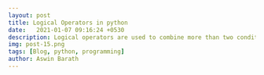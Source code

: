 ```yaml
---
layout: post
title: Logical Operators in python
date:   2021-01-07 09:16:24 +0530
description: Logical operators are used to combine more than two conditional statements.
img: post-15.png
tags: [Blog, python, programming]
author: Aswin Barath
---
```


